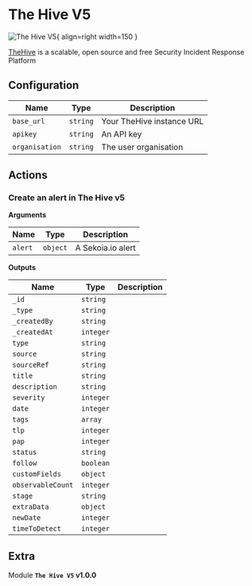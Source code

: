 # The Hive V5

![The Hive V5](/assets/playbooks/library/the-hive-v5.png){ align=right width=150 }

[TheHive](https://thehive-project.org/) is a scalable, open source and free Security Incident Response Platform

## Configuration

| Name      |  Type   |  Description  |
| --------- | ------- | --------------------------- |
| `base_url` | `string` | Your TheHive instance URL |
| `apikey` | `string` | An API key |
| `organisation` | `string` | The user organisation |

## Actions

### Create an alert in The Hive v5



**Arguments**

| Name      |  Type   |  Description  |
| --------- | ------- | --------------------------- |
| `alert` | `object` | A Sekoia.io alert |


**Outputs**

| Name      |  Type   |  Description  |
| --------- | ------- | --------------------------- |
| `_id` | `string` |  |
| `_type` | `string` |  |
| `_createdBy` | `string` |  |
| `_createdAt` | `integer` |  |
| `type` | `string` |  |
| `source` | `string` |  |
| `sourceRef` | `string` |  |
| `title` | `string` |  |
| `description` | `string` |  |
| `severity` | `integer` |  |
| `date` | `integer` |  |
| `tags` | `array` |  |
| `tlp` | `integer` |  |
| `pap` | `integer` |  |
| `status` | `string` |  |
| `follow` | `boolean` |  |
| `customFields` | `object` |  |
| `observableCount` | `integer` |  |
| `stage` | `string` |  |
| `extraData` | `object` |  |
| `newDate` | `integer` |  |
| `timeToDetect` | `integer` |  |


## Extra

Module **`The Hive V5` v1.0.0**